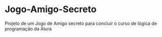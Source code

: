 # Jogo-Amigo-Secreto
Projeto de um Jogo de Amigo secreto para concluir o curso de lógica de programação da Alura
